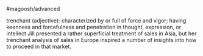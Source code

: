 #magoosh/advanced

trenchant (adjective): characterized by or full of force and vigor; having keenness and forcefulness and 
penetration in thought, expression, or intellect 
Jill presented a rather superficial treatment of sales in Asia, but her trenchant analysis of sales in Europe 
inspired a number of insights into how to proceed in that market. 
